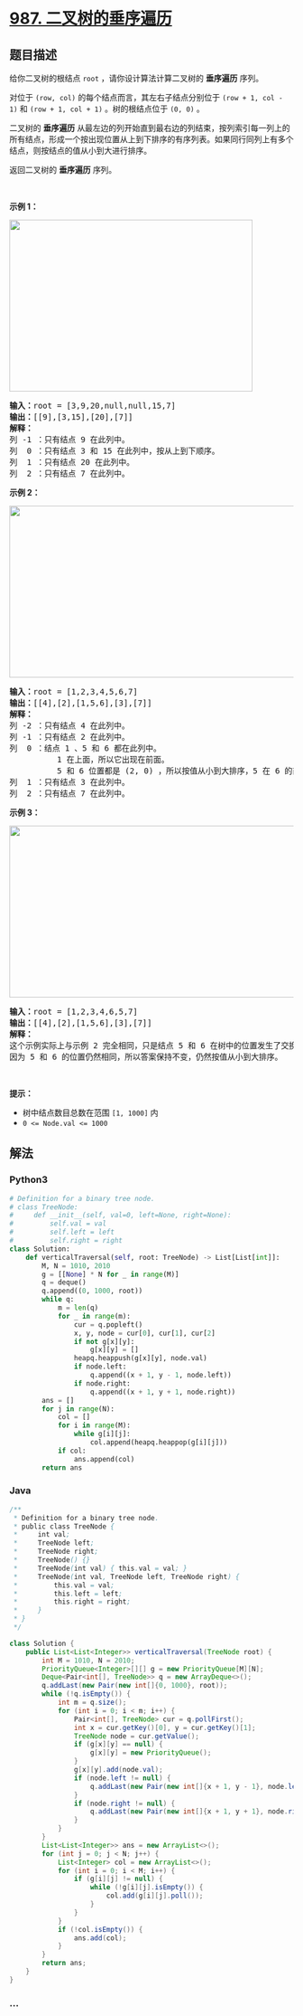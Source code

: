 # [987. 二叉树的垂序遍历](https://leetcode-cn.com/problems/vertical-order-traversal-of-a-binary-tree)



## 题目描述

<!-- 这里写题目描述 -->

<p>给你二叉树的根结点 <code>root</code> ，请你设计算法计算二叉树的<em> </em><strong>垂序遍历</strong> 序列。</p>

<p>对位于 <code>(row, col)</code> 的每个结点而言，其左右子结点分别位于 <code>(row + 1, col - 1)</code> 和 <code>(row + 1, col + 1)</code> 。树的根结点位于 <code>(0, 0)</code> 。</p>

<p>二叉树的 <strong>垂序遍历</strong> 从最左边的列开始直到最右边的列结束，按列索引每一列上的所有结点，形成一个按出现位置从上到下排序的有序列表。如果同行同列上有多个结点，则按结点的值从小到大进行排序。</p>

<p>返回二叉树的 <strong>垂序遍历</strong> 序列。</p>

<p> </p>

<p><strong>示例 1：</strong></p>
<img alt="" src="https://assets.leetcode.com/uploads/2021/01/29/vtree1.jpg" style="width: 431px; height: 304px;" />
<pre>
<strong>输入：</strong>root = [3,9,20,null,null,15,7]
<strong>输出：</strong>[[9],[3,15],[20],[7]]
<strong>解释：</strong>
列 -1 ：只有结点 9 在此列中。
列  0 ：只有结点 3 和 15 在此列中，按从上到下顺序。
列  1 ：只有结点 20 在此列中。
列  2 ：只有结点 7 在此列中。</pre>

<p><strong>示例 2：</strong></p>
<img alt="" src="https://assets.leetcode.com/uploads/2021/01/29/vtree2.jpg" style="width: 512px; height: 304px;" />
<pre>
<strong>输入：</strong>root = [1,2,3,4,5,6,7]
<strong>输出：</strong>[[4],[2],[1,5,6],[3],[7]]
<strong>解释：</strong>
列 -2 ：只有结点 4 在此列中。
列 -1 ：只有结点 2 在此列中。
列  0 ：结点 1 、5 和 6 都在此列中。
          1 在上面，所以它出现在前面。
          5 和 6 位置都是 (2, 0) ，所以按值从小到大排序，5 在 6 的前面。
列  1 ：只有结点 3 在此列中。
列  2 ：只有结点 7 在此列中。
</pre>

<p><strong>示例 3：</strong></p>
<img alt="" src="https://assets.leetcode.com/uploads/2021/01/29/vtree3.jpg" style="width: 512px; height: 304px;" />
<pre>
<strong>输入：</strong>root = [1,2,3,4,6,5,7]
<strong>输出：</strong>[[4],[2],[1,5,6],[3],[7]]
<strong>解释：</strong>
这个示例实际上与示例 2 完全相同，只是结点 5 和 6 在树中的位置发生了交换。
因为 5 和 6 的位置仍然相同，所以答案保持不变，仍然按值从小到大排序。</pre>

<p> </p>

<p><strong>提示：</strong></p>

<ul>
	<li>树中结点数目总数在范围 <code>[1, 1000]</code> 内</li>
	<li><code>0 <= Node.val <= 1000</code></li>
</ul>


## 解法

<!-- 这里可写通用的实现逻辑 -->

<!-- tabs:start -->

### **Python3**

<!-- 这里可写当前语言的特殊实现逻辑 -->

```python
# Definition for a binary tree node.
# class TreeNode:
#     def __init__(self, val=0, left=None, right=None):
#         self.val = val
#         self.left = left
#         self.right = right
class Solution:
    def verticalTraversal(self, root: TreeNode) -> List[List[int]]:
        M, N = 1010, 2010
        g = [[None] * N for _ in range(M)]
        q = deque()
        q.append((0, 1000, root))
        while q:
            m = len(q)
            for _ in range(m):
                cur = q.popleft()
                x, y, node = cur[0], cur[1], cur[2]
                if not g[x][y]:
                    g[x][y] = []
                heapq.heappush(g[x][y], node.val)
                if node.left:
                    q.append((x + 1, y - 1, node.left))
                if node.right:
                    q.append((x + 1, y + 1, node.right))
        ans = []
        for j in range(N):
            col = []
            for i in range(M):
                while g[i][j]:
                    col.append(heapq.heappop(g[i][j]))
            if col:
                ans.append(col)
        return ans
```

### **Java**

<!-- 这里可写当前语言的特殊实现逻辑 -->

```java
/**
 * Definition for a binary tree node.
 * public class TreeNode {
 *     int val;
 *     TreeNode left;
 *     TreeNode right;
 *     TreeNode() {}
 *     TreeNode(int val) { this.val = val; }
 *     TreeNode(int val, TreeNode left, TreeNode right) {
 *         this.val = val;
 *         this.left = left;
 *         this.right = right;
 *     }
 * }
 */

class Solution {
    public List<List<Integer>> verticalTraversal(TreeNode root) {
        int M = 1010, N = 2010;
        PriorityQueue<Integer>[][] g = new PriorityQueue[M][N];
        Deque<Pair<int[], TreeNode>> q = new ArrayDeque<>();
        q.addLast(new Pair(new int[]{0, 1000}, root));
        while (!q.isEmpty()) {
            int m = q.size();
            for (int i = 0; i < m; i++) {
                Pair<int[], TreeNode> cur = q.pollFirst();
                int x = cur.getKey()[0], y = cur.getKey()[1];
                TreeNode node = cur.getValue();
                if (g[x][y] == null) {
                    g[x][y] = new PriorityQueue();
                }
                g[x][y].add(node.val);
                if (node.left != null) {
                    q.addLast(new Pair(new int[]{x + 1, y - 1}, node.left));
                }
                if (node.right != null) {
                    q.addLast(new Pair(new int[]{x + 1, y + 1}, node.right));
                }
            }
        }
        List<List<Integer>> ans = new ArrayList<>();
        for (int j = 0; j < N; j++) {
            List<Integer> col = new ArrayList<>();
            for (int i = 0; i < M; i++) {
                if (g[i][j] != null) {
                    while (!g[i][j].isEmpty()) {
                        col.add(g[i][j].poll());
                    }   
                }
            }
            if (!col.isEmpty()) {
                ans.add(col);
            }
        }
        return ans;
    }
}
```

### **...**

```

```

<!-- tabs:end -->
